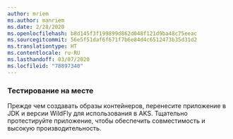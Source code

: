 ```yaml
---
author: mriem
ms.author: manriem
ms.date: 2/28/2020
ms.openlocfilehash: b8d145f3f199899d862d048f121d9ba48c75eeac
ms.sourcegitcommit: 56e5f51daf6f671f7b6e84d4c6512473b35d31d2
ms.translationtype: HT
ms.contentlocale: ru-RU
ms.lasthandoff: 03/07/2020
ms.locfileid: "78897340"
---
```

### <a name="perform-in-place-testing"></a>Тестирование на месте

Прежде чем создавать образы контейнеров, перенесите приложение в JDK и версии WildFly для использования в AKS. Тщательно протестируйте приложение, чтобы обеспечить совместимость и высокую производительность.
